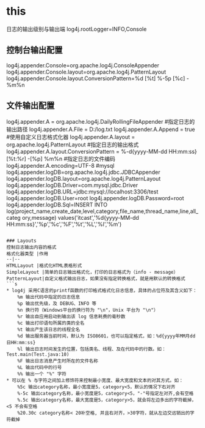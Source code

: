 # this

日志的输出级别与输出端
log4j.rootLogger=INFO,Console
## 控制台输出配置
log4j.appender.Console=org.apache.log4j.ConsoleAppender
log4j.appender.Console.layout=org.apache.log4j.PatternLayout
log4j.appender.Console.layout.ConversionPattern=%d [%t] %-5p [%c] - %m%n
## 文件输出配置
log4j.appender.A = org.apache.log4j.DailyRollingFileAppender
#指定日志的输出路径
log4j.appender.A.File = D:/log.txt
log4j.appender.A.Append = true
#使用自定义日志格式化器
log4j.appender.A.layout = org.apache.log4j.PatternLayout
#指定日志的输出格式
log4j.appender.A.layout.ConversionPattern = %-d{yyyy-MM-dd HH:mm:ss} [%t:%r] -[%p] %m%n
#指定日志的文件编码
log4j.appender.A.encoding=UTF-8
#mysql
log4j.appender.logDB=org.apache.log4j.jdbc.JDBCAppender
log4j.appender.logDB.layout=org.apache.log4j.PatternLayout
log4j.appender.logDB.Driver=com.mysql.jdbc.Driver
log4j.appender.logDB.URL=jdbc:mysql://localhost:3306/test
log4j.appender.logDB.User=root
log4j.appender.logDB.Password=root
log4j.appender.logDB.Sql=INSERT INTO
log(project_name,create_date,level,category,file_name,thread_name,line,all_categ
ory,message) values('itcast','%d{yyyy-MM-dd
HH:mm:ss}','%p','%c','%F','%t','%L','%l','%m')
```

### Layouts
控制日志输出内容的格式
格式化器类型 |作用
--|--
HTMLLayout |格式化HTML表格形式
SimpleLayout |简单的日志输出格式化，打印的日志格式为（info - message）
PatternLayout|自定义格式输出日志，如果没有指定转换格式，就是用默认的转换格式
```s
* log4j 采用C语言的printf函数的打印格式格式化日志信息，具体的占位符及其含义如下：
    %m 输出代码中指定的日志信息
    %p 输出优先级，及 DEBUG、INFO 等
    %n 换行符（Windows平台的换行符为 "\n"，Unix 平台为 "\n"）
    %r 输出自应用启动到输出该 log 信息耗费的毫秒数
    %c 输出打印语句所属的类的全名
    %t 输出产生该日志的线程全名
    %d 输出服务器当前时间，默认为 ISO8601，也可以指定格式，如：%d{yyyy年MM月dd日HH:mm:ss}
    %l 输出日志时间发生的位置，包括类名、线程、及在代码中的行数。如：Test.main(Test.java:10)
    %F 输出日志消息产生时所在的文件名称
    %L 输出代码中的行号
    %% 输出一个 "%" 字符
* 可以在 % 与字符之间加上修饰符来控制最小宽度、最大宽度和文本的对其方式。如：
    %5c 输出category名称，最小宽度是5，category<5，默认的情况下右对齐
    %-5c 输出category名称，最小宽度是5，category<5，"-"号指定左对齐,会有空格
    %.5c 输出category名称，最大宽度是5，category>5，就会将左边多出的字符截掉，<5 不会有空格
    %20.30c category名称< 20补空格, 并且右对齐，>30字符，就从左边交远销出的字符截掉
```
